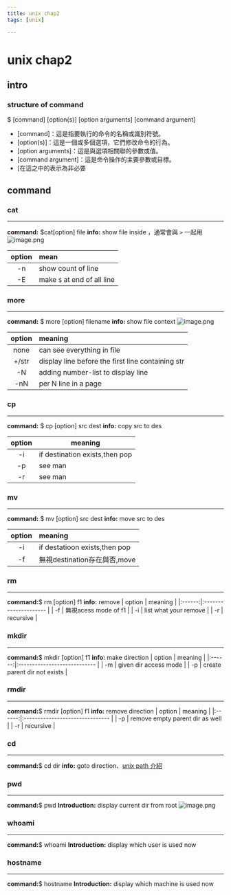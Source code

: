```yaml
---
title: unix chap2
tags: [unix]

---
```


# unix chap2

## intro 
### structure of command

 \$ [command] [option(s)] [option arguments] [command argument]
- \[command]：這是指要執行的命令的名稱或識別符號。
- \[option(s)]：這是一個或多個選項，它們修改命令的行為。
- \[option arguments]：這是與選項相關聯的參數或值。
- \[command argument]：這是命令操作的主要參數或目標。
- \[在這之中的表示為非必要
## command
### cat
---
**command:** \$cat\[option] file
**info:** show file inside ，通常會與 `>` 一起用
![image.png](BJtMu1qma.png)

| option | mean                        |
|:------:|:--------------------------- |
|   -n   | show count of line          |
|   -E   | make `$` at end of all line |


### more
---
**command:** \$ more \[option] filename
**info:** show file context
![image.png](Hkui0y9mT.png)

| option | meaning                                           |
|:------:|:------------------------------------------------- |
|  none  | can see everything in file                        |
| +/str  | display line before the first line containing str |
|   -N   | adding number-list to display line                |
|  -nN   | per N line in a page                              |


### cp
---
**command:** \$ cp [option] src dest
**info:** copy src to des

| option | meaning                        |
|:------:| ------------------------------ |
|   -i   | if destination exists,then pop |
|   -p   | see man                        |
|   -r   | see man                        |



### mv
---
**command:** \$ mv [option] src dest
**info:** move src to des

| option | meaning                       |
|:------:|:----------------------------- |
|   -i   | if destatioon exists,then pop |
|   -f   | 無視destination存在與否,move  |

### rm 
---

**command:**\$ rm [option] f1
**info:** remove
| option | meaning               |
|:------:|:--------------------- |
|   -f   | 無視acess mode of f1  |
|   -i   | list what your remove |
|   -r   | recursive             |
### mkdir
---
**command:**\$ mkdir [option] f1
**info:** make direction
| option | meaning                      |
|:------:|:---------------------------- |
|   -m   | given dir access mode        |
|   -p   | create parent dir not exists |
### rmdir
---
**command:**\$ rmdir [option] f1
**info:** remove direction
| option | meaning                         |
|:------:|:------------------------------- |
|   -p   | remove empty parent dir as well |
|   -r   | recursive                       |
### cd 
---
**command:**\$ cd dir
**info:** goto direction、[unix path 介紹](/WO8NwQkvT4O4EM8LqpMJSA)

### pwd
--- 
**command:**\$ pwd 
**Introduction:** display current dir from root
![image.png](Bku1sVcQT.png)

### whoami
---
**command:**\$ whoami 
**Introduction:** display which user is used now
### hostname
--- 
**command:**\$ hostname 
**Introduction:** display which machine is used now
### 

